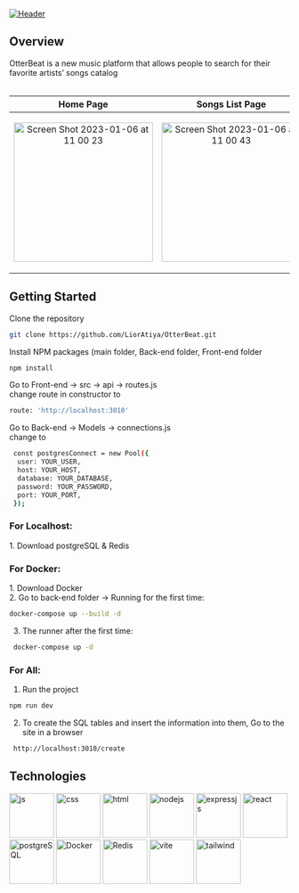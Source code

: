 
[![Header](https://user-images.githubusercontent.com/22147116/235910240-79ed7e10-865a-4517-9830-b3109448bf52.png)](https://user-images.githubusercontent.com)

<h2>Overview</h2>
OtterBeat is a new music platform that allows people to search for their favorite artists’ songs catalog <br><br>

| Home Page | Songs List Page | Top Charts Page | Navbar |
| ------------- | ------------- | ------------- | ------------- |
| <p align="center"><img width="250" alt="Screen Shot 2023-01-06 at 11 00 23" src="https://github.com/LiorAtiya/OtterBeat/assets/22147116/0ace0790-4e0a-4223-bdcf-54134f37a3ee"></p>  | <p align="center"><img width="250" alt="Screen Shot 2023-01-06 at 11 00 43" src="https://github.com/LiorAtiya/OtterBeat/assets/22147116/e327ae29-00f1-4cf1-8f11-e7d58c1f87b2"></p>  | <p align="center"><img width="250" alt="Screen Shot 2023-01-06 at 11 00 23" src="https://github.com/LiorAtiya/OtterBeat/assets/22147116/a2c08d5c-170e-4379-a087-ec761a646bf8"></p>  | <p align="center"><img width="250" alt="Screen Shot 2023-01-06 at 11 00 43" src="https://github.com/LiorAtiya/OtterBeat/assets/22147116/cb27dc43-2633-4c25-a7fd-1435cf1570f5"></p>  |

<h2>Getting Started</h2>

Clone the repository
   ```sh
   git clone https://github.com/LiorAtiya/OtterBeat.git
   ```
Install NPM packages (main folder, Back-end folder, Front-end folder
   ```sh
   npm install
   ```
Go to Front-end -> src -> api -> routes.js <br>
change route in constructor to
   ```sh
   route: 'http://localhost:3010'
   ```
Go to Back-end -> Models -> connections.js <br>
   change to
  ```sh
   const postgresConnect = new Pool({
    user: YOUR_USER,
    host: YOUR_HOST,
    database: YOUR_DATABASE,
    password: YOUR_PASSWORD,
    port: YOUR_PORT,
   });
  ```
<h3> For Localhost: </h3>
1. Download postgreSQL & Redis

<h3> For Docker: </h3>
1. Download Docker <br>
2. Go to back-end folder -> Running for the first time:

  ```sh
  docker-compose up --build -d
   ```

3. The runner after the first time:

  ```sh
   docker-compose up -d
   ```

<h3> For All: </h3>

1. Run the project
 ```sh
 npm run dev
 ```

2. To create the SQL tables and insert the information into them, Go to the site in a browser
  ```sh
   http://localhost:3010/create
   ```

<h2>Technologies</h2>

<span>
  <img src="https://user-images.githubusercontent.com/68508896/192110139-17516596-8625-46be-8f8a-1f75f5f11a50.png" title="Java Script" alt="js" height="80"/>
  <img src="https://user-images.githubusercontent.com/68508896/192110164-3cc0735d-a0b6-4b74-a3cc-dd29f730b34b.png" title="CSS" alt="css" height="80"/>
  <img src="https://user-images.githubusercontent.com/68508896/192110177-06b7c17a-0317-40d7-9ba2-d5f1d8f708dc.png" title="Html" alt="html" height="80"/>
  <img src="https://user-images.githubusercontent.com/68508896/192110208-46336dc4-59cf-486a-8cab-21d0990aee04.png" title="NodeJS" alt="nodejs" height="80"/>
  <img src="https://user-images.githubusercontent.com/68508896/192110399-78e8e720-449d-433e-aed0-9b48257cbb87.png" title="ExpressJS" alt="expressjs" height="80"/>
  <img src="https://user-images.githubusercontent.com/22147116/210971066-a21c5364-df69-4ec4-8b02-1ed5545cd9a0.png" title="React" alt="react" height="80"/>
  <img src="https://user-images.githubusercontent.com/22147116/219132005-9231b0b1-6524-4693-97bb-bebf5efa343d.png" title="postgreSQL" alt="postgreSQL" height="80"/>
  <img src="https://github.com/LiorAtiya/OtterBeat/assets/22147116/fa9d74ad-2d8a-4eae-8475-8dcc90f9566a.png" title="Docker" alt="Docker" height="80"/>
  <img src="https://github.com/LiorAtiya/OtterBeat/assets/22147116/3bfea55a-6482-4a17-a85e-3ef460f7f182.png" title="Redis" alt="Redis" height="80"/>
  <img src="https://github.com/LiorAtiya/OtterBeat/assets/22147116/a70a0df7-570c-44f4-a647-a5ab9d5ea8bf" title="vite" alt="vite" height="80"/>
  <img src="https://github.com/LiorAtiya/OtterBeat/assets/22147116/bdc9007f-b223-4119-9932-bca6b6d77cb7" title="tailwind" alt="tailwind" height="80"/>

</span>
